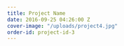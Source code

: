 ```yaml
---
title: Project Name
date: 2016-09-25 04:26:00 Z
cover-image: "/uploads/project4.jpg"
order-id: project-id-3
---
```


